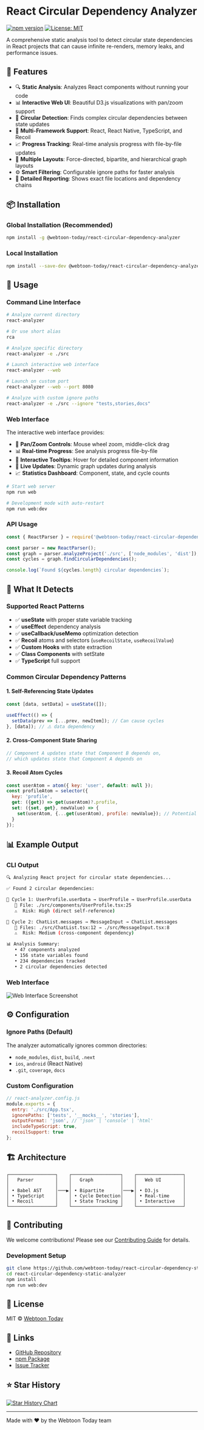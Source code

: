 # React Circular Dependency Analyzer

[![npm version](https://badge.fury.io/js/%40webtoon-today%2Freact-circular-dependency-analyzer.svg)](https://badge.fury.io/js/%40webtoon-today%2Freact-circular-dependency-analyzer)
[![License: MIT](https://img.shields.io/badge/License-MIT-yellow.svg)](https://opensource.org/licenses/MIT)

A comprehensive static analysis tool to detect circular state dependencies in React projects that can cause infinite re-renders, memory leaks, and performance issues.

## 🚀 Features

- 🔍 **Static Analysis**: Analyzes React components without running your code
- 📊 **Interactive Web UI**: Beautiful D3.js visualizations with pan/zoom support
- 🔄 **Circular Detection**: Finds complex circular dependencies between state updates
- 🎯 **Multi-Framework Support**: React, React Native, TypeScript, and Recoil
- 📈 **Progress Tracking**: Real-time analysis progress with file-by-file updates
- 🎨 **Multiple Layouts**: Force-directed, bipartite, and hierarchical graph layouts
- ⚙️ **Smart Filtering**: Configurable ignore paths for faster analysis
- 📝 **Detailed Reporting**: Shows exact file locations and dependency chains

## 📦 Installation

### Global Installation (Recommended)
```bash
npm install -g @webtoon-today/react-circular-dependency-analyzer
```

### Local Installation
```bash
npm install --save-dev @webtoon-today/react-circular-dependency-analyzer
```

## 🔧 Usage

### Command Line Interface

```bash
# Analyze current directory
react-analyzer

# Or use short alias
rca

# Analyze specific directory
react-analyzer -e ./src

# Launch interactive web interface
react-analyzer --web

# Launch on custom port
react-analyzer --web --port 8080

# Analyze with custom ignore paths
react-analyzer -e ./src --ignore "tests,stories,docs"
```

### Web Interface

The interactive web interface provides:
- 🎨 **Pan/Zoom Controls**: Mouse wheel zoom, middle-click drag
- 📊 **Real-time Progress**: See analysis progress file-by-file
- 🎯 **Interactive Tooltips**: Hover for detailed component information
- 🔄 **Live Updates**: Dynamic graph updates during analysis
- 📈 **Statistics Dashboard**: Component, state, and cycle counts

```bash
# Start web server
npm run web

# Development mode with auto-restart
npm run web:dev
```

### API Usage

```javascript
const { ReactParser } = require('@webtoon-today/react-circular-dependency-analyzer');

const parser = new ReactParser();
const graph = parser.analyzeProject('./src', ['node_modules', 'dist']);
const cycles = graph.findCircularDependencies();

console.log(`Found ${cycles.length} circular dependencies`);
```

## 🎯 What It Detects

### Supported React Patterns
- ✅ **useState** with proper state variable tracking
- ✅ **useEffect** dependency analysis
- ✅ **useCallback/useMemo** optimization detection
- ✅ **Recoil** atoms and selectors (`useRecoilState`, `useRecoilValue`)
- ✅ **Custom Hooks** with state extraction
- ✅ **Class Components** with setState
- ✅ **TypeScript** full support

### Common Circular Dependency Patterns

#### 1. Self-Referencing State Updates
```javascript
const [data, setData] = useState([]);

useEffect(() => {
  setData(prev => [...prev, newItem]); // Can cause cycles
}, [data]); // ⚠️ data dependency
```

#### 2. Cross-Component State Sharing
```javascript
// Component A updates state that Component B depends on,
// which updates state that Component A depends on
```

#### 3. Recoil Atom Cycles
```javascript
const userAtom = atom({ key: 'user', default: null });
const profileAtom = selector({
  key: 'profile',
  get: ({get}) => get(userAtom)?.profile,
  set: ({set, get}, newValue) => {
    set(userAtom, {...get(userAtom), profile: newValue}); // Potential cycle
  }
});
```

## 📊 Example Output

### CLI Output
```bash
🔍 Analyzing React project for circular state dependencies...

✅ Found 2 circular dependencies:

🔄 Cycle 1: UserProfile.userData → UserProfile → UserProfile.userData
   📁 File: ./src/components/UserProfile.tsx:25
   ⚠️  Risk: High (direct self-reference)

🔄 Cycle 2: ChatList.messages → MessageInput → ChatList.messages  
   📁 Files: ./src/ChatList.tsx:12 → ./src/MessageInput.tsx:8
   ⚠️  Risk: Medium (cross-component dependency)

📊 Analysis Summary:
   • 47 components analyzed
   • 156 state variables found
   • 234 dependencies tracked
   • 2 circular dependencies detected
```

### Web Interface
![Web Interface Screenshot](https://via.placeholder.com/800x400?text=Interactive+Graph+Visualization)

## ⚙️ Configuration

### Ignore Paths (Default)
The analyzer automatically ignores common directories:
- `node_modules`, `dist`, `build`, `.next`
- `ios`, `android` (React Native)
- `.git`, `coverage`, `docs`

### Custom Configuration
```javascript
// react-analyzer.config.js
module.exports = {
  entry: './src/App.tsx',
  ignorePaths: ['tests', '__mocks__', 'stories'],
  outputFormat: 'json', // 'json' | 'console' | 'html'
  includeTypeScript: true,
  recoilSupport: true
};
```

## 🏗️ Architecture

```
┌─────────────────┐    ┌──────────────────┐    ┌─────────────────┐
│   Parser        │    │   Graph          │    │   Web UI        │
│                 │    │                  │    │                 │
│ • Babel AST     │───▶│ • Bipartite      │───▶│ • D3.js         │
│ • TypeScript    │    │ • Cycle Detection│    │ • Real-time     │
│ • Recoil        │    │ • State Tracking │    │ • Interactive   │
└─────────────────┘    └──────────────────┘    └─────────────────┘
```

## 🤝 Contributing

We welcome contributions! Please see our [Contributing Guide](CONTRIBUTING.md) for details.

### Development Setup
```bash
git clone https://github.com/webtoon-today/react-circular-dependency-static-analyzer.git
cd react-circular-dependency-static-analyzer
npm install
npm run web:dev
```

## 📝 License

MIT © [Webtoon Today](https://github.com/webtoon-today)

## 🔗 Links

- [GitHub Repository](https://github.com/webtoon-today/react-circular-dependency-static-analyzer)
- [npm Package](https://www.npmjs.com/package/@webtoon-today/react-circular-dependency-analyzer)
- [Issue Tracker](https://github.com/webtoon-today/react-circular-dependency-static-analyzer/issues)

## ⭐ Star History

[![Star History Chart](https://api.star-history.com/svg?repos=webtoon-today/react-circular-dependency-static-analyzer&type=Date)](https://star-history.com/#webtoon-today/react-circular-dependency-static-analyzer&Date)

---

Made with ❤️ by the Webtoon Today team